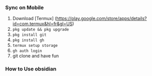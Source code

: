
### Sync on Mobile

1) Download [Termux] (https://play.google.com/store/apps/details?id=com.termux&hl=fr&gl=US)
2) ```pkg update && pkg upgrade```
3) ```pkg install git```
4) ```pkg install gh```
5) ```termux setup storage```
6) ```gh auth login```
7) git clone and have fun


### How to Use obsidian
